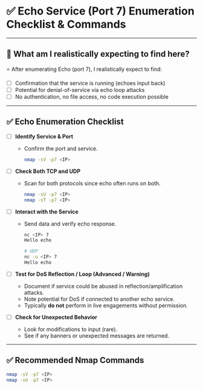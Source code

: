 # ✅ Echo Service (Port 7) Enumeration Checklist & Commands

---

## 🎯 What am I realistically expecting to find here?

⭐ After enumerating Echo (port 7), I realistically expect to find:

- [ ] Confirmation that the service is running (echoes input back)
- [ ] Potential for denial-of-service via echo loop attacks
- [ ] No authentication, no file access, no code execution possible

---

## ✅ Echo Enumeration Checklist

- [ ] **Identify Service & Port**
  - Confirm the port and service.
    ```bash
    nmap -sV -p7 <IP>
    ```

- [ ] **Check Both TCP and UDP**
  - Scan for both protocols since echo often runs on both.
    ```bash
    nmap -sU -p7 <IP>
    nmap -sT -p7 <IP>
    ```

- [ ] **Interact with the Service**
  - Send data and verify echo response.
    ```bash
    nc <IP> 7
    Hello echo

    # UDP
    nc -u <IP> 7
    Hello echo
    ```

- [ ] **Test for DoS Reflection / Loop (Advanced / Warning)**
  - Document if service could be abused in reflection/amplification attacks.
  - Note potential for DoS if connected to another echo service.
  - Typically **do not** perform in live engagements without permission.

- [ ] **Check for Unexpected Behavior**
  - Look for modifications to input (rare).
  - See if any banners or unexpected messages are returned.

---

## ✅ Recommended Nmap Commands

```bash
nmap -sV -p7 <IP>
nmap -sU -p7 <IP>
```
